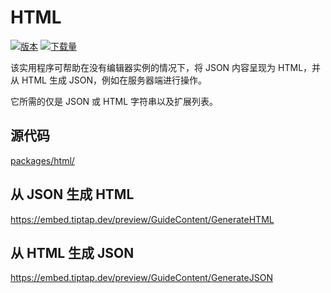 # HTML

[![版本](https://img.shields.io/npm/v/@tiptap/html.svg?label=version)](https://www.npmjs.com/package/@tiptap/html)
[![下载量](https://img.shields.io/npm/dm/@tiptap/html.svg)](https://npmcharts.com/compare/@tiptap/html?minimal=true)

该实用程序可帮助在没有编辑器实例的情况下，将 JSON 内容呈现为 HTML，并从 HTML 生成 JSON，例如在服务器端进行操作。

它所需的仅是 JSON 或 HTML 字符串以及扩展列表。

## 源代码
[packages/html/](https://github.com/ueberdosis/tiptap/blob/main/packages/html/)

## 从 JSON 生成 HTML
https://embed.tiptap.dev/preview/GuideContent/GenerateHTML

## 从 HTML 生成 JSON
https://embed.tiptap.dev/preview/GuideContent/GenerateJSON
